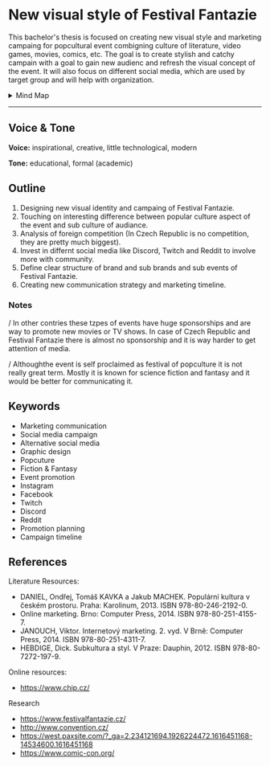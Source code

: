# New visual style of Festival Fantazie

This bachelor's thesis is focused on creating new visual style and marketing campaing for popcultural event combigning culture of literature, video games, movies, comics, etc. The goal is to create stylish and catchy campain with a goal to gain new audienc and refresh the visual concept of the event. It will also focus on different social media, which are used by target group and will help with organization.

<details>
  <summary>Mind Map</summary>
<img src="/06-clarity-first/mind-map-ff.jpg" alt="mind-map-ff.jpg" width="1200"/>
</details>

-----------


## Voice & Tone

**Voice:** inspirational, creative, little technological, modern

**Tone:** educational, formal (academic)

## Outline

1. Designing new visual identity and campaing of Festival Fantazie.
2. Touching on interesting difference between popular culture aspect of the event and sub culture of audiance.
4. Analysis of foreign competition (In Czech Republic is no competition, they are pretty much biggest).
5. Invest in differnt social media like Discord, Twitch and Reddit to involve more with community.
6. Define clear structure of brand and sub brands and sub events of Festival Fantazie.
7. Creating new communication strategy and marketing timeline.

### Notes
/ In other contries these tzpes of events have huge sponsorships and are way to promote new movies or TV shows. In case of Czech Republic and Festival Fantazie there is almost no sponsorship and it is way harder to get attention of media.

/ Althoughthe event is self proclaimed as festival of popculture it is not really great term. Mostly it is known for science fiction and fantasy and it would be better for communicating it.

## Keywords

- Marketing communication
- Social media campaign
- Alternative social media 
- Graphic design
- Popcuture 
- Fiction & Fantasy
- Event promotion
- Instagram
- Facebook
- Twitch
- Discord
- Reddit
- Promotion planning
- Campaign timeline

## References
Literature Resources:
- DANIEL, Ondřej, Tomáš KAVKA a Jakub MACHEK. Populární kultura v českém prostoru. Praha: Karolinum, 2013. ISBN 978-80-246-2192-0.
- Online marketing. Brno: Computer Press, 2014. ISBN 978-80-251-4155-7.
- JANOUCH, Viktor. Internetový marketing. 2. vyd. V Brně: Computer Press, 2014. ISBN 978-80-251-4311-7.
- HEBDIGE, Dick. Subkultura a styl. V Praze: Dauphin, 2012. ISBN 978-80-7272-197-9.

Online resources:
- https://www.chip.cz/

Research
- https://www.festivalfantazie.cz/
- http://www.convention.cz/
- https://west.paxsite.com/?_ga=2.234121694.1926224472.1616451168-14534600.1616451168
- https://www.comic-con.org/
